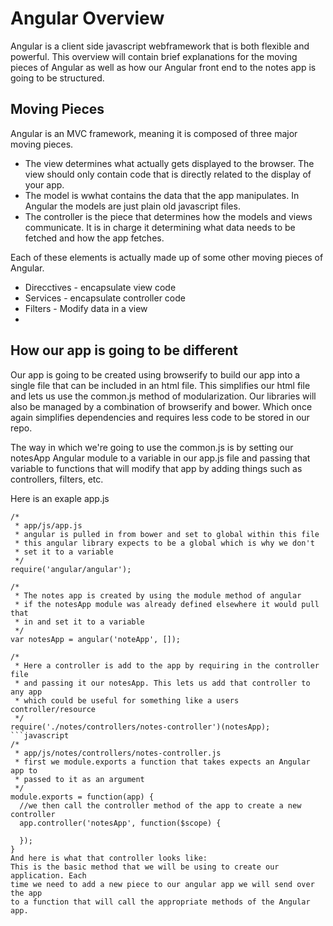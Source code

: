 Angular Overview
==============================
Angular is a client side javascript webframework that is both flexible and
powerful. This overview will contain brief explanations for the moving pieces
of Angular as well as how our Angular front end to the notes app is going to be
structured.

Moving Pieces
----------------------------------------
Angular is an MVC framework, meaning it is composed of three major moving 
pieces.
  * The view determines what actually gets displayed to the browser. The view
    should only contain code that is directly related to the display of your app.
  * The model is wwhat contains the data that the app manipulates. In Angular
    the models are just plain old javascript files.
  * The controller is the piece that determines how the models and views 
    communicate. It is in charge it determining what data needs to be fetched
    and how the app fetches.

Each of these elements is actually made up of some other moving pieces of
Angular.
  * Direcctives - encapsulate view code
  * Services - encapsulate controller code
  * Filters - Modify data in a view
  * 

How our app is going to be different
--------------------------------------
Our app is going to be created using browserify to build our app into a single
file that can be included in an html file. This simplifies our html file and
lets us use the common.js method of modularization. Our libraries will also
be managed by a combination of browserify and bower. Which once again simplifies
dependencies and requires less code to be stored in our repo.

The way in which we're going to use the common.js is by setting our notesApp
Angular module to a variable in our app.js file and passing that variable
to functions  that will modify that app by adding things such as controllers,
filters, etc.

Here is an exaple app.js
```javscript
/*
 * app/js/app.js
 * angular is pulled in from bower and set to global within this file
 * this angular library expects to be a global which is why we don't
 * set it to a variable
 */
require('angular/angular');

/*
 * The notes app is created by using the module method of angular
 * if the notesApp module was already defined elsewhere it would pull that
 * in and set it to a variable
 */
var notesApp = angular('noteApp', []);

/*
 * Here a controller is add to the app by requiring in the controller file
 * and passing it our notesApp. This lets us add that controller to any app
 * which could be useful for something like a users controller/resource
 */
require('./notes/controllers/notes-controller')(notesApp);
```javascript
/*
 * app/js/notes/controllers/notes-controller.js
 * first we module.exports a function that takes expects an Angular app to 
 * passed to it as an argument
 */
module.exports = function(app) {
  //we then call the controller method of the app to create a new controller
  app.controller('notesApp', function($scope) {

  });
}
And here is what that controller looks like:
This is the basic method that we will be using to create our application. Each
time we need to add a new piece to our angular app we will send over the app
to a function that will call the appropriate methods of the Angular app.
